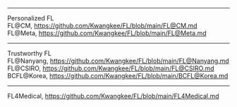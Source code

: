 ***
Personalized FL  
FL@CM, https://github.com/Kwangkee/FL/blob/main/FL@CM.md  
FL@Meta, https://github.com/Kwangkee/FL/blob/main/FL@Meta.md  

***
Trustworthy FL  
FL@Nanyang, https://github.com/Kwangkee/FL/blob/main/FL@Nanyang.md  
FL@CSIRO, https://github.com/Kwangkee/FL/blob/main/FL@CSIRO.md  
BCFL@Korea, https://github.com/Kwangkee/FL/blob/main/BCFL@Korea.md  

***
FL4Medical, https://github.com/Kwangkee/FL/blob/main/FL4Medical.md  




